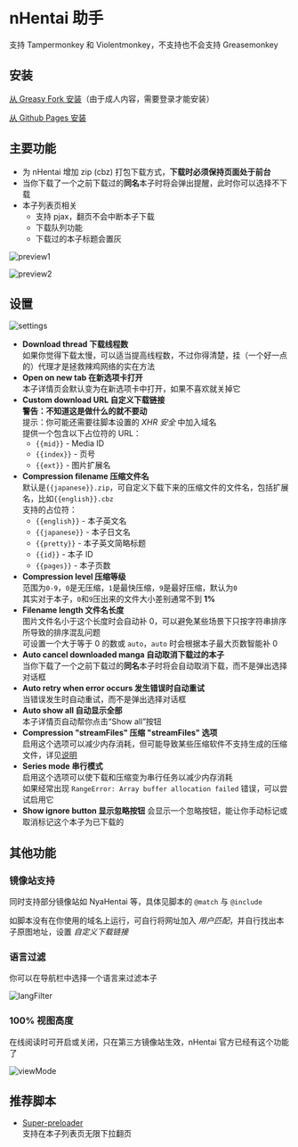 # nHentai 助手

支持 Tampermonkey 和 Violentmonkey，不支持也不会支持 Greasemonkey

## 安装

[从 Greasy Fork 安装](https://greasyfork.org/scripts/375992)（由于成人内容，需要登录才能安装）

[从 Github Pages 安装](https://tsuk1ko.github.io/nhentai-helper/script.user.js)

## 主要功能

- 为 nHentai 增加 zip (cbz) 打包下载方式，**下载时必须保持页面处于前台**
- 当你下载了一个之前下载过的**同名**本子时将会弹出提醒，此时你可以选择不下载
- 本子列表页相关
  - 支持 pjax，翻页不会中断本子下载
  - 下载队列功能
  - 下载过的本子标题会置灰

![preview1](https://raw.githubusercontent.com/Tsuk1ko/nhentai-helper/master/docs/preview1.png)

![preview2](https://raw.githubusercontent.com/Tsuk1ko/nhentai-helper/master/docs/preview2.png)

## 设置

![settings](https://raw.githubusercontent.com/Tsuk1ko/nhentai-helper/master/docs/settings.png)

- **Download thread 下载线程数**  
  如果你觉得下载太慢，可以适当提高线程数，不过你得清楚，挂（一个好一点的）代理才是拯救辣鸡网络的实在方法
- **Open on new tab 在新选项卡打开**  
  本子详情页会默认变为在新选项卡中打开，如果不喜欢就关掉它
- **Custom download URL 自定义下载链接**  
  **警告：不知道这是做什么的就不要动**  
  提示：你可能还需要往脚本设置的 *XHR 安全* 中加入域名  
  提供一个包含以下占位符的 URL：
  - `{{mid}}` - Media ID
  - `{{index}}` - 页号
  - `{{ext}}` - 图片扩展名
- **Compression filename 压缩文件名**  
  默认是`{{japanese}}.zip`，可自定义下载下来的压缩文件的文件名，包括扩展名，比如`{{english}}.cbz`  
  支持的占位符：  
  - `{{english}}` - 本子英文名
  - `{{japanese}}` - 本子日文名
  - `{{pretty}}` - 本子英文简略标题
  - `{{id}}` - 本子 ID
  - `{{pages}}` - 本子页数
- **Compression level 压缩等级**  
  范围为`0-9`，`0`是无压缩，`1`是最快压缩，`9`是最好压缩，默认为`0`  
  其实对于本子，`0`和`9`压出来的文件大小差别通常不到 **1%**
- **Filename length 文件名长度**  
  图片文件名小于这个长度时会自动补 0，可以避免某些场景下只按字符串排序所导致的排序混乱问题  
  可设置一个大于等于 0 的数或 `auto`，`auto` 时会根据本子最大页数智能补 0
- **Auto cancel downloaded manga 自动取消下载过的本子**  
  当你下载了一个之前下载过的**同名**本子时将会自动取消下载，而不是弹出选择对话框
- **Auto retry when error occurs 发生错误时自动重试**  
  当错误发生时自动重试，而不是弹出选择对话框
- **Auto show all 自动显示全部**  
  本子详情页自动帮你点击“Show all”按钮
- **Compression "streamFiles" 压缩 "streamFiles" 选项**  
  启用这个选项可以减少内存消耗，但可能导致某些压缩软件不支持生成的压缩文件，详见[说明](https://stuk.github.io/jszip/documentation/api_jszip/generate_async.html#streamfiles-option)
- **Series mode 串行模式**  
  启用这个选项可以使下载和压缩变为串行任务以减少内存消耗  
  如果经常出现 `RangeError: Array buffer allocation failed` 错误，可以尝试启用它
- **Show ignore button 显示忽略按钮**
  会显示一个忽略按钮，能让你手动标记或取消标记这个本子为已下载的

## 其他功能

### 镜像站支持

同时支持部分镜像站如 NyaHentai 等，具体见脚本的 `@match` 与 `@include`

如脚本没有在你使用的域名上运行，可自行将网址加入 *用户匹配*，并自行找出本子原图地址，设置 *自定义下载链接*

### 语言过滤

你可以在导航栏中选择一个语言来过滤本子

![langFilter](https://raw.githubusercontent.com/Tsuk1ko/nhentai-helper/master/docs/langFilter.png)

### 100% 视图高度

在线阅读时可开启或关闭，只在第三方镜像站生效，nHentai 官方已经有这个功能了

![viewMode](https://raw.githubusercontent.com/Tsuk1ko/nhentai-helper/master/docs/viewMode.png)

## 推荐脚本

- [Super-preloader](https://github.com/machsix/Super-preloader)  
  支持在本子列表页无限下拉翻页
